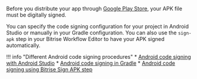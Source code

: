 
Before you distribute your app through [Google Play Store](https://play.google.com/store/apps), your APK file must be digitally signed.

You can specify the code signing configuration for your project in Android Studio or manually in your Gradle configuration. You can also use the `sign-apk` step in your Bitrise Workflow Editor to have your APK signed automatically.

!!! info "Different Android code signing procedures"
    * [Android code signing with Android Studio](/code-signing/android-code-signing/android-code-signing-with-android-studio/)
    * [Android code signing in Gradle](/code-signing/android-code-signing/android-code-signing-in-gradle/)
    * [Android code signing using Bitrise Sign APK step](/code-signing/android-code-signing/android-code-signing-using-bitrise-sign-apk-step/)

